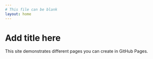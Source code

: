 ```yaml
---
# This file can be blank
layout: home
---
```


# Add title here

This site demonstrates different pages you can create in GitHub Pages.
